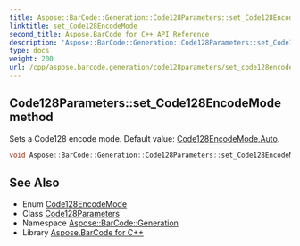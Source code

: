 ```yaml
---
title: Aspose::BarCode::Generation::Code128Parameters::set_Code128EncodeMode method
linktitle: set_Code128EncodeMode
second_title: Aspose.BarCode for C++ API Reference
description: 'Aspose::BarCode::Generation::Code128Parameters::set_Code128EncodeMode method. Sets a Code128 encode mode. Default value: Code128EncodeMode.Auto in C++.'
type: docs
weight: 200
url: /cpp/aspose.barcode.generation/code128parameters/set_code128encodemode/
---
```

## Code128Parameters::set_Code128EncodeMode method


Sets a Code128 encode mode. Default value: [Code128EncodeMode.Auto](../../code128encodemode/).

```cpp
void Aspose::BarCode::Generation::Code128Parameters::set_Code128EncodeMode(Aspose::BarCode::Generation::Code128EncodeMode value)
```

## See Also

* Enum [Code128EncodeMode](../../code128encodemode/)
* Class [Code128Parameters](../)
* Namespace [Aspose::BarCode::Generation](../../)
* Library [Aspose.BarCode for C++](../../../)
